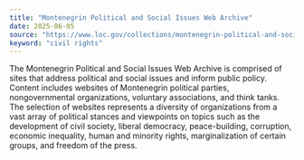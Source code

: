 ```yaml
---
title: "Montenegrin Political and Social Issues Web Archive"
date: 2025-06-05
source: "https://www.loc.gov/collections/montenegrin-political-and-social-issues-web-archive/about-this-collection/"
keyword: "civil rights"
---
```


The Montenegrin Political and Social Issues Web Archive is comprised of sites that address political and social issues and inform public policy. Content includes websites of Montenegrin political parties, nongovernmental organizations, voluntary associations, and think tanks. The selection of websites represents a diversity of organizations from a vast array of political stances and viewpoints on topics such as the development of civil society, liberal democracy, peace-building, corruption, economic inequality, human and minority rights, marginalization of certain groups, and freedom of the press.


